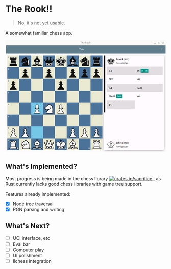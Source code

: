 # The Rook!!

> No, it's not yet usable.

A somewhat familiar chess app.

![screenshot 0](screenshots/0.png)

## What's Implemented?

Most progress is being made in the chess library
[
![crates.io/sacrifice](
https://img.shields.io/crates/v/sacrifice?color=red&logo=rust&label=crates.io%2Fsacrifice&style=flat-square
)
](https://crates.io/crates/sacrifice),
as Rust currently lacks good chess libraries with game tree support.

Features already implemented:
- [x] Node tree traversal
- [x] PGN parsing and writing

## What's Next?

- [ ] UCI interface, etc
- [ ] Eval bar
- [ ] Computer play
- [ ] UI polishment
- [ ] lichess integration